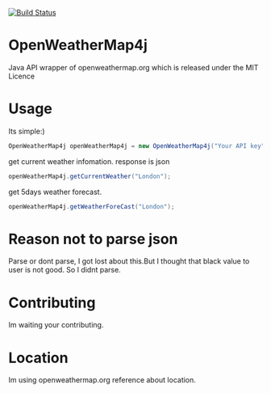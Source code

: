 [![Build Status](https://travis-ci.org/ItinoseSan/openWeatherMap4j.svg?branch=master)](https://travis-ci.org/ItinoseSan/openWeatherMap4j)
# OpenWeatherMap4j
Java API wrapper of openweathermap.org which is released under the MIT Licence
# Usage
Its simple:)
```java
OpenWeatherMap4j openWeatherMap4j = new OpenWeatherMap4j("Your API key");
```
get current weather infomation. response is json
```java
openWeatherMap4j.getCurrentWeather("London");
```
get 5days weather forecast. 
```java
openWeatherMap4j.getWeatherForeCast("London");
```
# Reason not to parse json
Parse or dont parse, I got lost about this.But I thought that black value to user is not good. So I didnt parse.
# Contributing
Im waiting your contributing.
# Location
Im using openweathermap.org reference about location.
